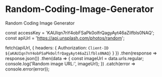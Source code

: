 # Random-Coding-Image-Generator
Random Coding Image Generator


const accessKey = 'KAUIqn7nY4obFSaPk0olfrQagyAyt46aZilfbls0NAQ'; 
const apiUrl = 'https://api.unsplash.com/photos/random';

fetch(apiUrl, { 
  headers: { 
    Authorization: `Client-ID ${aKAUIqn7nY4obFSaPk0olfrQagyAyt46aZilfbls0NAQ}`
  } 
})
.then(response => response.json())
.then(data => { 
  const imageUrl = data.urls.regular; 
  console.log('Random image URL:', imageUrl); 
})
.catch(error => console.error(error));









